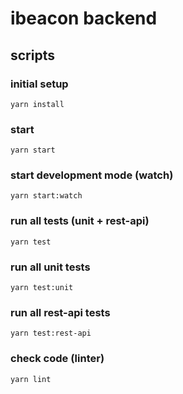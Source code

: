 # ibeacon backend

## scripts

### initial setup

    yarn install

### start

    yarn start

### start development mode (watch)

    yarn start:watch

### run all tests (unit + rest-api)

    yarn test

### run all unit tests

    yarn test:unit

### run all rest-api tests

    yarn test:rest-api

### check code (linter)

    yarn lint
